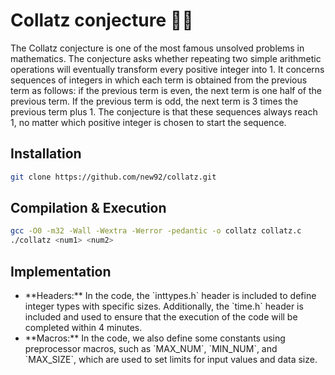 # Collatz conjecture 🧙‍♂️

The Collatz conjecture is one of the most famous unsolved problems in mathematics. The conjecture asks whether repeating two simple arithmetic operations will eventually transform every positive integer into 1. It concerns sequences of integers in which each term is obtained from the previous term as follows: if the previous term is even, the next term is one half of the previous term. If the previous term is odd, the next term is 3 times the previous term plus 1. The conjecture is that these sequences always reach 1, no matter which positive integer is chosen to start the sequence.

## Installation

```bash
git clone https://github.com/new92/collatz.git
```

## Compilation & Execution

```bash 
gcc -O0 -m32 -Wall -Wextra -Werror -pedantic -o collatz collatz.c
./collatz <num1> <num2>
```

## Implementation

<ul>
    <li> **Headers:** In the code, the `inttypes.h` header is included to define integer types with specific sizes. Additionally, the `time.h` header is included and used to ensure that the execution of the code will be completed within 4 minutes.</li>
    <li> **Macros:** In the code, we also define some constants using preprocessor macros, such as `MAX_NUM`, `MIN_NUM`, and `MAX_SIZE`, which are used to set limits for input values and data size.</li>
</ul>
